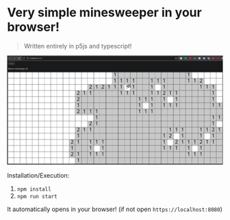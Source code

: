 # Very simple minesweeper in your browser!

> Written entirely in p5js and typescript!

![preview](/preview.png?raw=true)

Installation/Execution:
1. `npm install`
2. `npm run start`

It automatically opens in your browser!
(if not open `https://localhost:8080`)